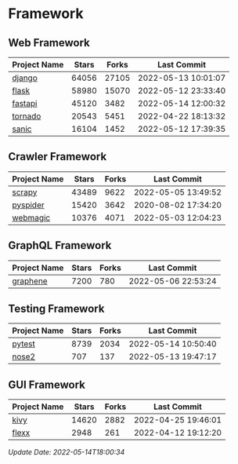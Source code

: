# Framework

## Web Framework
| Project Name | Stars | Forks | Last Commit |
| ------------ | ----- | ----- | ----------- |
| [django](https://github.com/django/django) | 64056 | 27105 | 2022-05-13 10:01:07 |
| [flask](https://github.com/pallets/flask) | 58980 | 15070 | 2022-05-12 23:33:40 |
| [fastapi](https://github.com/tiangolo/fastapi) | 45120 | 3482 | 2022-05-14 12:00:32 |
| [tornado](https://github.com/tornadoweb/tornado) | 20543 | 5451 | 2022-04-22 18:13:32 |
| [sanic](https://github.com/sanic-org/sanic) | 16104 | 1452 | 2022-05-12 17:39:35 |

## Crawler Framework
| Project Name | Stars | Forks | Last Commit |
| ------------ | ----- | ----- | ----------- |
| [scrapy](https://github.com/scrapy/scrapy) | 43489 | 9622 | 2022-05-05 13:49:52 |
| [pyspider](https://github.com/binux/pyspider) | 15420 | 3642 | 2020-08-02 17:34:20 |
| [webmagic](https://github.com/code4craft/webmagic) | 10376 | 4071 | 2022-05-03 12:04:23 |

## GraphQL Framework
| Project Name | Stars | Forks | Last Commit |
| ------------ | ----- | ----- | ----------- |
| [graphene](https://github.com/graphql-python/graphene) | 7200 | 780 | 2022-05-06 22:53:24 |

## Testing Framework
| Project Name | Stars | Forks | Last Commit |
| ------------ | ----- | ----- | ----------- |
| [pytest](https://github.com/pytest-dev/pytest) | 8739 | 2034 | 2022-05-14 10:50:40 |
| [nose2](https://github.com/nose-devs/nose2) | 707 | 137 | 2022-05-13 19:47:17 |

## GUI Framework
| Project Name | Stars | Forks | Last Commit |
| ------------ | ----- | ----- | ----------- |
| [kivy](https://github.com/kivy/kivy) | 14620 | 2882 | 2022-04-25 19:46:01 |
| [flexx](https://github.com/flexxui/flexx) | 2948 | 261 | 2022-04-12 19:12:20 |

*Update Date: 2022-05-14T18:00:34*